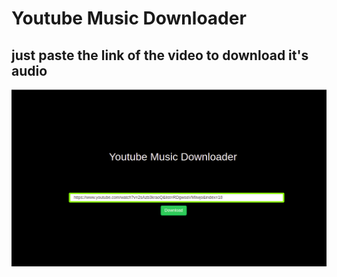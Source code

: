 # Youtube Music Downloader

## just paste the link of the video to download it's audio

![demo](demo.png)
